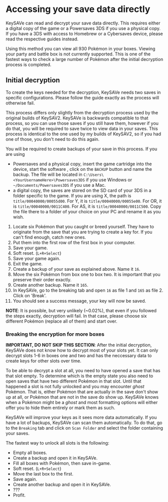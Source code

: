 # Accessing your save data directly

KeySAVe can read and decrypt your save data directly. This requires either a digital copy of the game or a Powersaves 3DS if you use a physical copy. If you have a 3DS with access to Homebrew or a Cybersaves device, please read the respective guides instead.

Using this method you can view all 930 Pokémon in your boxes. Viewing your party and battle box is not currently supported. This is one of the fastest ways to check a large number of Pokémon after the initial decryption process is completed.

## Initial decryption

To create the keys needed for the decryption, KeySAVe needs two saves in specific configurations. Please follow the guide exactly as the process will otherwise fail.

This process differs only slightly from the decryption process used by the original builds of KeySAV2. KeySAVe is backwards compatible to that process, so you can use those saves if you still have them, however if you do that, you will be required to save twice to view data in your saves. This process is identical to the one used by my builds of KeySAV2, so if you had one of those, you don't need to do this again.

You will be required to create backups of your save in this process. If you are using

* Powersaves and a physical copy, insert the game cartridge into the device, start the software , click on the `BACKUP` button and name the backup. The file will be located in `C:\Users\<YourUsernameHere>\Powersaves3DS` if you use Windows or `~/Documents/Powersaves3DS` if you use a Mac.
* a digital copy, the saves are stored on the SD card of your 3DS in a folder specific to the game. If you are using X, the path is `title/00040000/00055d00`. For Y, it is `title/00040000/00055e00`. For OR, it is `title/00040000/0011C400`. For AS, it is `title/00040000/0011C500`. Copy the file there to a folder of your choice on your PC and rename it as you wish.

1. Locate six Pokémon that you caught or breed yourself. They have to originate from the save that you are trying to create a key for. If you can't find enough, catch new ones.
2. Put them into the first row of the first box in your computer.
3. Save your game.
4. Soft reset. (`L+R+Select`)
5. Save your game again.
6. Exit the game.
7. Create a backup of your save as explained above. Name it `16`.
8. Move the six Pokémon from box one to box two. It is important that you preserve their order exactly.
9. Create another backup. Name it `165`.
10. In KeySAVe, go to the breaking tab and open `16` as file 1 and `165` as file 2. Click on 'Break'.
11. You should see a success message, your key will now be saved.

**NOTE**: It is possible, but very unlikely (~0.02%), that even if you followed the steps exactly, decryption will fail. In that case, please choose six different Pokémon (replace all of them) and start over.

### Breaking the encryption for more boxes

**IMPORTANT, DO NOT SKIP THIS SECTION**: After the initial decryption, KeySAVe does not know how to decrypt most of your slots yet. It can only decrypt slots 1-6 in boxes one and two and has the neccessary data to create keys for other slots over time.

To be able to decrypt a slot at all, you need to have opened a save that has that slot empty. To determine which is the empty state you also need to open saves that have two different Pokémon in that slot. Until that happened a slot is not fully unlocked and you may encounter *ghost* Pokémon. That is, either Pokémon that are actually in the save don't show up at all, or Pokémon that are not in the save do show up. KeySAVe knows when a Pokémon might be a *ghost* and most formatting options will either offer you to hide them entirely or mark them as such.

KeySAVe will improve your keys as it sees more data automatically. If you have a lot of backups, KeySAVe can scan them automatically. To do that, go to the `Breaking` tab and click on `Scan Folder` and select the folder containing your saves.

The fastest way to unlock all slots is the following:

* Empty all boxes.
* Create a backup and open it in KeySAVe.
* Fill all boxes with Pokémon, then save in-game.
* Soft reset. (`L+R+Select`)
* Move the last box to the first.
* Save again.
* Create another backup and open it in KeySAVe.
* ???
* Profit.

